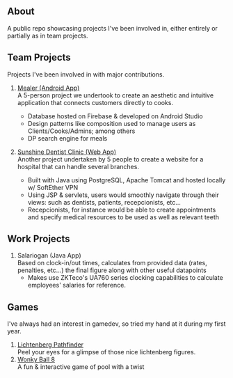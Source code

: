 
<h2>About</h2>

A public repo showcasing projects I've been involved in, either entirely or partially as in team projects.

<h2>Team Projects</h2>
Projects I've been involved in with major contributions.

1. <a href="https://github.com/justin-zz/Projects/blob/main/Project%20Reports/Mealer%20Project%20Report.pdf" target="_blank">Mealer (Android App)</a>
   <br>A 5-person project we undertook to create an aesthetic and intuitive application that connects customers directly to cooks.
   - Database hosted on Firebase & developed on Android Studio
   - Design patterns like composition used to manage users as Clients/Cooks/Admins; among others
   - DP search engine for meals
     
2. <a href="https://github.com/justin-zz/Projects/blob/main/Project%20Reports/Sunshine%20Dentist%20Clinic%20Project%20Report.pdf" target="_blank">Sunshine Dentist Clinic (Web App)</a>
   <br>Another project undertaken by 5 people to create a website for a hospital that can handle several branches.
   - Built with Java using PostgreSQL, Apache Tomcat and hosted locally w/ SoftEther VPN
   - Using JSP & servlets, users would smoothly navigate through their views: such as dentists, patients, recepcionists, etc...
   - Recepcionists, for instance would be able to create appointments and specify medical resources to be used as well as relevant teeth


<h2>Work Projects</h2>

1. Salariogan (Java App)
   <br>Based on clock-in/out times, calculates from provided data (rates, penalties, etc...) the final figure along with other useful datapoints
   - Makes use ZKTeco's UA760 series clocking capabilities to calculate employees' salaries for reference.

<h2>Games</h2>
I've always had an interest in gamedev, so tried my hand at it during my first year.

1. <a href="https://justin-pal.itch.io/lichtpath" target="_blank">Lichtenberg Pathfinder</a>
   <br>Peel your eyes for a glimpse of those nice lichtenberg figures.
2. <a href="https://justin-pal.itch.io/wonkyball" target="_blank">Wonky Ball 8</a>
   <br>A fun & interactive game of pool with a twist
